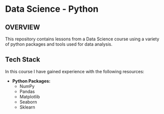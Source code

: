 # Data Science - Python

## OVERVIEW
This repository contains lessons from a Data Science course using a variety of python packages and tools used for data analysis. 

## Tech Stack
In this course I have gained experience with the following resources:
- **Python Packages:** 
  - NumPy
  - Pandas
  - Matplotlib
  - Seaborn
  - Sklearn
